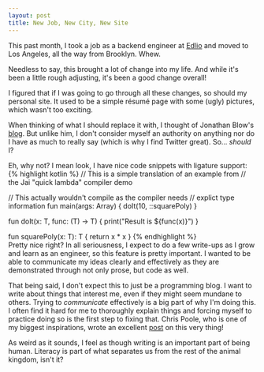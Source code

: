 ```yaml
---
layout: post
title: New Job, New City, New Site
---
```


This past month, I took a job as a backend engineer at [Edlio](https://www.edlio.com/) and moved to Los Angeles, all the way from Brooklyn. Whew.

Needless to say, this brought a lot of change into my life. And while it's been a little rough adjusting, it's been a good change overall! 

I figured that if I was going to go through all these changes, so should my personal site. It used to be a simple résumé page with some (ugly) pictures, which wasn't too exciting. 

When thinking of what I should replace it with, I thought of Jonathan Blow's [blog](http://number-none.com/blow/blog/). But unlike him, I don't consider myself an authority on anything nor do I have as much to really say (which is why I find Twitter great). So... _should_ I?

Eh, why not? I mean look, I have nice code snippets with ligature support:
<br>
{% highlight kotlin %}
// This is a simple translation of an example from
// the Jai "quick lambda" compiler demo

// This actually wouldn't compile as the compiler needs 
// explict type information
fun main(args: Array<String>) {
    doIt(10, ::squarePoly)
}

fun <T> doIt(x: T, func: (T) -> T) {
    print("Result is ${func(x)}")
}

fun <T> squarePoly(x: T): T {
    return x * x
}
{% endhighlight %}
<br>
Pretty nice right? In all seriousness, I expect to do a few write-ups as I grow and learn as an engineer, so this feature is pretty important. I wanted to be able to communicate my ideas clearly and effectively as they are demonstrated through not only prose, but code as well.

That being said, I don't expect this to just be a programming blog. I want to write about things that interest me, even if they might seem mundane to others. Trying to *communicate* effectively is a big part of why I'm doing this. I often find it hard for me to thoroughly explain things and forcing myself to practice doing so is the first step to fixing that. Chris Poole, who is one of my biggest inspirations, wrote an excellent [post](http://chrishateswriting.com/post/91255458913/writing) on this very thing!

As weird as it sounds, I feel as though writing is an important part of being human. Literacy is part of what separates us from the rest of the animal kingdom, isn't it?